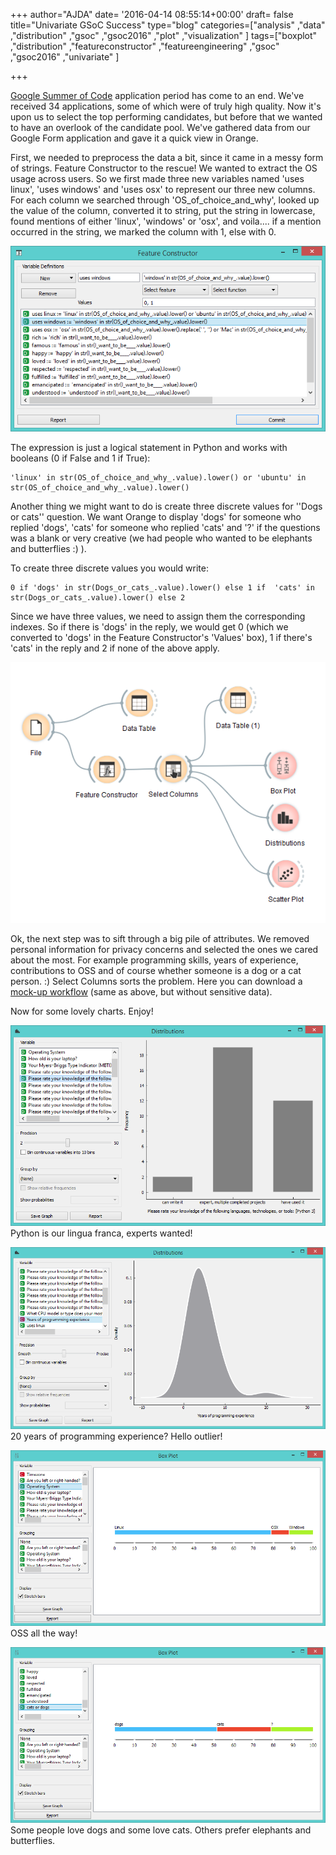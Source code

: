 +++
author="AJDA"
date= '2016-04-14 08:55:14+00:00'
draft= false
title="Univariate GSoC Success"
type="blog"
categories=["analysis" ,"data" ,"distribution" ,"gsoc" ,"gsoc2016" ,"plot" ,"visualization"  ]
tags=["boxplot" ,"distribution" ,"featureconstructor" ,"featureengineering" ,"gsoc"
  ,"gsoc2016" ,"univariate" ]

+++

[Google Summer of Code](https://developers.google.com/open-source/gsoc/) application period has come to an end. We've received 34 applications, some of which were of truly high quality. Now it's upon us to select the top performing candidates, but before that we wanted to have an overlook of the candidate pool. We've gathered data from our Google Form application and gave it a quick view in Orange.

First, we needed to preprocess the data a bit, since it came in a messy form of strings. Feature Constructor to the rescue! We wanted to extract the OS usage across users. So we first made three new variables named 'uses linux', 'uses windows' and 'uses osx' to represent our three new columns. For each column we searched through 'OS_of_choice_and_why', looked up the value of the column, converted it to string, put the string in lowercase, found mentions of either 'linux', 'windows' or 'osx', and voila.... if a mention occurred in the string, we marked the column with 1, else with 0.



![](/images/2016/04/blog10.png)


The expression is just a logical statement in Python and works with booleans (0 if False and 1 if True):

    
    'linux' in str(OS_of_choice_and_why_.value).lower() or 'ubuntu' in str(OS_of_choice_and_why_.value).lower()




Another thing we might want to do is create three discrete values for ''Dogs or cats'' question. We want Orange to display 'dogs' for someone who replied 'dogs', 'cats' for someone who replied 'cats' and '?' if the questions was a blank or very creative (we had people who wanted to be elephants and butterflies :) ).

To create three discrete values you would write:

    
    0 if 'dogs' in str(Dogs_or_cats_.value).lower() else 1 if  'cats' in str(Dogs_or_cats_.value).lower() else 2


Since we have three values, we need to assign them the corresponding indexes. So if there is 'dogs' in the reply, we would get 0 (which we converted to 'dogs' in the Feature Constructor's 'Values' box), 1 if there's 'cats' in the reply and 2 if none of the above apply.

![](/images/2016/04/blog9.png)


Ok, the next step was to sift through a big pile of attributes. We removed personal information for privacy concerns and selected the ones we cared about the most. For example programming skills, years of experience, contributions to OSS and of course whether someone is a dog or a cat person. :) Select Columns sorts the problem. Here you can download a [mock-up workflow](http://s000.tinyupload.com/?file_id=18444941737485155585) (same as above, but without sensitive data).

Now for some lovely charts. Enjoy!

![](/images/2016/04/blog5.png)
Python is our lingua franca, experts wanted!



![](/images/2016/04/blog8.png)
20 years of programming experience? Hello outlier!



![](/images/2016/04/blog2.png)
OSS all the way!



![](/images/2016/04/blog3.png)
Some people love dogs and some love cats. Others prefer elephants and butterflies.




